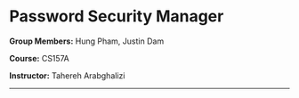# Password Security Manager


**Group Members:** Hung Pham, Justin Dam

**Course:** CS157A 

**Instructor:** Tahereh Arabghalizi  

---
